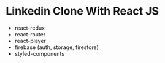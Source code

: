# Linkedin Clone With React JS

- react-redux
- react-router
- react-player
- firebase (auth, storage, firestore)
- styled-components
